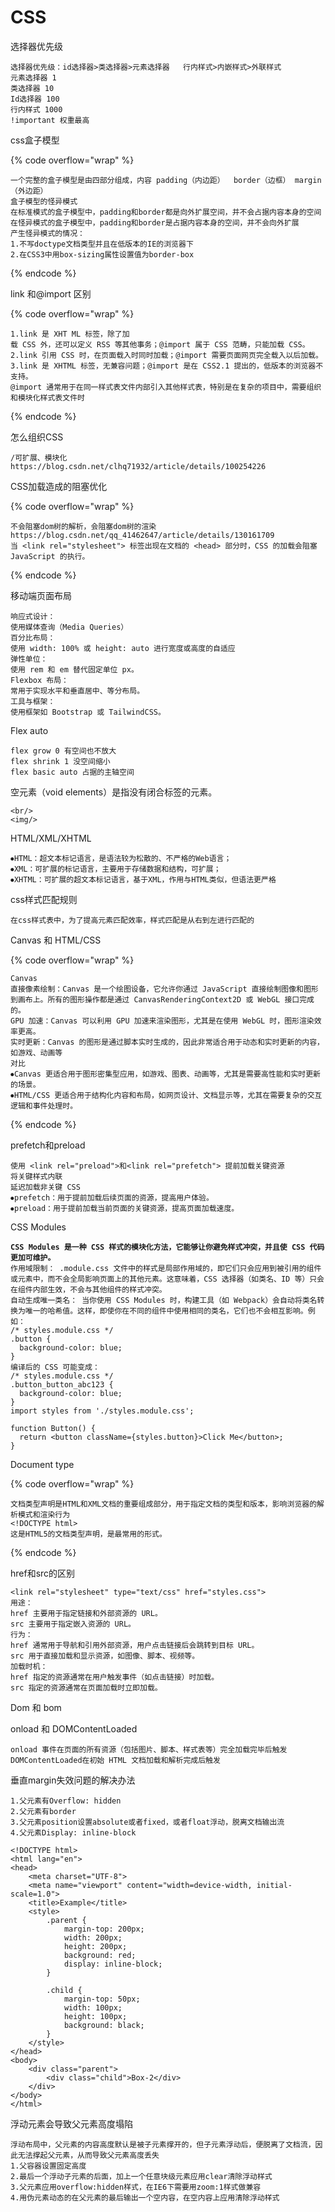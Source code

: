 # CSS

选择器优先级

```
选择器优先级：id选择器>类选择器>元素选择器   行内样式>内嵌样式>外联样式
元素选择器 1
类选择器 10
Id选择器 100
行内样式 1000
!important 权重最高
```

css盒子模型

{% code overflow="wrap" %}
```
一个完整的盒子模型是由四部分组成，内容 padding（内边距）  border（边框） margin（外边距）
盒子模型的怪异模式
在标准模式的盒子模型中，padding和border都是向外扩展空间，并不会占据内容本身的空间
在怪异模式的盒子模型中，padding和border是占据内容本身的空间，并不会向外扩展
产生怪异模式的情况：
1.不写doctype文档类型并且在低版本的IE的浏览器下
2.在CSS3中用box-sizing属性设置值为border-box

```
{% endcode %}

link 和@import 区别

{% code overflow="wrap" %}
```
1.link 是 XHT ML 标签，除了加
载 CSS 外，还可以定义 RSS 等其他事务；@import 属于 CSS 范畴，只能加载 CSS。
2.link 引用 CSS 时，在页面载入时同时加载；@import 需要页面网页完全载入以后加载。
3.link 是 XHTML 标签，无兼容问题；@import 是在 CSS2.1 提出的，低版本的浏览器不支持。
@import 通常用于在同一样式表文件内部引入其他样式表，特别是在复杂的项目中，需要组织和模块化样式表文件时
```
{% endcode %}

怎么组织CSS

```
/可扩展、模块化
https://blog.csdn.net/clhq71932/article/details/100254226
```

CSS加载造成的阻塞优化

{% code overflow="wrap" %}
```
不会阻塞dom树的解析，会阻塞dom树的渲染
https://blog.csdn.net/qq_41462647/article/details/130161709
当 <link rel="stylesheet"> 标签出现在文档的 <head> 部分时，CSS 的加载会阻塞 JavaScript 的执行。
```
{% endcode %}

移动端页面布局

```
响应式设计：
使用媒体查询（Media Queries）
百分比布局：
使用 width: 100% 或 height: auto 进行宽度或高度的自适应
弹性单位：
使用 rem 和 em 替代固定单位 px。
Flexbox 布局：
常用于实现水平和垂直居中、等分布局。
工具与框架：
使用框架如 Bootstrap 或 TailwindCSS。
```

Flex auto

```
flex grow 0 有空间也不放大
flex shrink 1 没空间缩小
flex basic auto 占据的主轴空间
```

空元素（void elements）是指没有闭合标签的元素。

```
<br/>
<img/>
```

HTML/XML/XHTML

```
⦁HTML：超文本标记语言，是语法较为松散的、不严格的Web语言；
⦁XML：可扩展的标记语言，主要用于存储数据和结构，可扩展；
⦁XHTML：可扩展的超文本标记语言，基于XML，作用与HTML类似，但语法更严格
```

css样式匹配规则

```
在css样式表中，为了提高元素匹配效率，样式匹配是从右到左进行匹配的
```

Canvas 和 HTML/CSS

{% code overflow="wrap" %}
```
Canvas
直接像素绘制：Canvas 是一个绘图设备，它允许你通过 JavaScript 直接绘制图像和图形到画布上。所有的图形操作都是通过 CanvasRenderingContext2D 或 WebGL 接口完成的。
GPU 加速：Canvas 可以利用 GPU 加速来渲染图形，尤其是在使用 WebGL 时，图形渲染效率更高。
实时更新：Canvas 的图形是通过脚本实时生成的，因此非常适合用于动态和实时更新的内容，如游戏、动画等
对比
⦁Canvas 更适合用于图形密集型应用，如游戏、图表、动画等，尤其是需要高性能和实时更新的场景。
⦁HTML/CSS 更适合用于结构化内容和布局，如网页设计、文档显示等，尤其在需要复杂的交互逻辑和事件处理时。
```
{% endcode %}

prefetch和preload

```
使用 <link rel="preload">和<link rel="prefetch"> 提前加载关键资源
将关键样式内联
延迟加载非关键 CSS
⦁prefetch：用于提前加载后续页面的资源，提高用户体验。
⦁preload：用于提前加载当前页面的关键资源，提高页面加载速度。
```

CSS Modules

<pre data-overflow="wrap"><code><strong>CSS Modules 是一种 CSS 样式的模块化方法，它能够让你避免样式冲突，并且使 CSS 代码更加可维护。
</strong>作用域限制： .module.css 文件中的样式是局部作用域的，即它们只会应用到被引用的组件或元素中，而不会全局影响页面上的其他元素。这意味着，CSS 选择器（如类名、ID 等）只会在组件内部生效，不会与其他组件的样式冲突。
自动生成唯一类名： 当你使用 CSS Modules 时，构建工具（如 Webpack）会自动将类名转换为唯一的哈希值。这样，即使你在不同的组件中使用相同的类名，它们也不会相互影响。例如：
/* styles.module.css */
.button {
  background-color: blue;
}
编译后的 CSS 可能变成：
/* styles.module.css */
.button_button_abc123 {
  background-color: blue;
}
import styles from './styles.module.css';

function Button() {
  return &#x3C;button className={styles.button}>Click Me&#x3C;/button>;
}
</code></pre>

Document type

{% code overflow="wrap" %}
```
文档类型声明是HTML和XML文档的重要组成部分，用于指定文档的类型和版本，影响浏览器的解析模式和渲染行为
<!DOCTYPE html>
这是HTML5的文档类型声明，是最常用的形式。
```
{% endcode %}

href和src的区别

```
<link rel="stylesheet" type="text/css" href="styles.css">
用途：
href 主要用于指定链接和外部资源的 URL。
src 主要用于指定嵌入资源的 URL。
行为：
href 通常用于导航和引用外部资源，用户点击链接后会跳转到目标 URL。
src 用于直接加载和显示资源，如图像、脚本、视频等。
加载时机：
href 指定的资源通常在用户触发事件（如点击链接）时加载。
src 指定的资源通常在页面加载时立即加载。
```

Dom 和 bom



onload 和 DOMContentLoaded

```
onload 事件在页面的所有资源（包括图片、脚本、样式表等）完全加载完毕后触发
DOMContentLoaded在初始 HTML 文档加载和解析完成后触发
```

垂直margin失效问题的解决办法

```
1.父元素有Overflow: hidden
2.父元素有border
3.父元素position设置absolute或者fixed，或者float浮动，脱离文档输出流
4.父元素Display: inline-block

<!DOCTYPE html>
<html lang="en">
<head>
    <meta charset="UTF-8">
    <meta name="viewport" content="width=device-width, initial-scale=1.0">
    <title>Example</title>
    <style>
        .parent {
            margin-top: 200px;
            width: 200px;
            height: 200px;
            background: red;
            display: inline-block;
        }

        .child {
            margin-top: 50px;
            width: 100px;
            height: 100px;
            background: black;
        }
    </style>
</head>
<body>
    <div class="parent">
        <div class="child">Box-2</div>
    </div>
</body>
</html>
```

浮动元素会导致父元素高度塌陷

```
浮动布局中，父元素的内容高度默认是被子元素撑开的，但子元素浮动后，便脱离了文档流，因此无法撑起父元素，从而导致父元素高度丢失
1.父容器设置固定高度
2.最后一个浮动子元素的后面，加上一个任意块级元素应用clear清除浮动样式
3.父元素应用overflow:hidden样式，在IE6下需要用zoom:1样式做兼容
4.用伪元素动态的在父元素的最后输出一个空内容，在空内容上应用清除浮动样式

```

